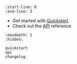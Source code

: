 ```{include} ../README.md
:start-line: 0
:end-line: 3
```

- Get started with [Quickstart](guides/quickstart).
- Check out the [API](api) reference.

```{toctree}
:maxdepth: 1
:hidden:

quickstart
api
changelog
```
